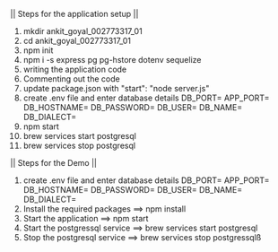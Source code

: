 || Steps for the application setup ||
1. mkdir ankit_goyal_002773317_01
2. cd ankit_goyal_002773317_01
3. npm init
4. npm i -s express pg pg-hstore dotenv sequelize
5. writing the application code
6. Commenting out the code
7. update package.json with "start": "node server.js"
8. create .env file and enter database details
 DB_PORT= 
 APP_PORT= 
 DB_HOSTNAME= 
 DB_PASSWORD= 
 DB_USER= 
 DB_NAME= 
 DB_DIALECT= 
1.  npm start
2.  brew services start postgresql
3.  brew services stop postgresql

|| Steps for the Demo ||
1. create .env file and enter database details
 DB_PORT= 
 APP_PORT= 
 DB_HOSTNAME= 
 DB_PASSWORD= 
 DB_USER= 
 DB_NAME= 
 DB_DIALECT= 
1. Install the required packages ==> npm install 
2. Start the application ==> npm start
3. Start the postgressql service ==> brew services start postgresql
4. Stop the postgresql service ==> brew services stop postgressqlß